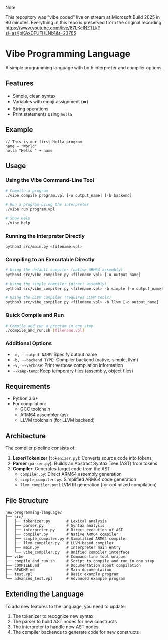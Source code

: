 > [!NOTE]
> This repository was "vibe coded" live on stream at Microsoft Build 2025 in 90 minutes.
> Everything in this repo is preserved from the original recording. https://www.youtube.com/live/67LKcINZTLk?si=asKpKAxDFUFHLNb1&t=23785

# Vibe Programming Language

A simple programming language with both interpreter and compiler options.

## Features

- Simple, clean syntax
- Variables with emoji assignment (➡️)
- String operations
- Print statements using `holla`

## Example

```
// This is our first Holla program
name ➡️ "World"
holla "Hello " + name
```

## Usage

### Using the Vibe Command-Line Tool

```bash
# Compile a program
./vibe compile program.vpl [-o output_name] [-b backend]

# Run a program using the interpreter
./vibe run program.vpl

# Show help
./vibe help
```

### Running the Interpreter Directly

```bash
python3 src/main.py <filename.vpl>
```

### Compiling to an Executable Directly

```bash
# Using the default compiler (native ARM64 assembly)
python3 src/vibe_compiler.py <filename.vpl> [-o output_name]

# Using the simple compiler (direct assembly)
python3 src/vibe_compiler.py <filename.vpl> -b simple [-o output_name]

# Using the LLVM compiler (requires LLVM tools)
python3 src/vibe_compiler.py <filename.vpl> -b llvm [-o output_name]
```

### Quick Compile and Run

```bash
# Compile and run a program in one step
./compile_and_run.sh [filename.vpl]
```

### Additional Options

- `-o, --output NAME`: Specify output name
- `-b, --backend TYPE`: Compiler backend (native, simple, llvm)
- `-v, --verbose`: Print verbose compilation information
- `--keep-temp`: Keep temporary files (assembly, object files)

## Requirements

- Python 3.6+
- For compilation:
  - GCC toolchain
  - ARM64 assembler (as)
  - LLVM toolchain (for LLVM backend)

## Architecture

The compiler pipeline consists of:

1. **Lexer/Tokenizer** (`tokenizer.py`): Converts source code into tokens
2. **Parser** (`parser.py`): Builds an Abstract Syntax Tree (AST) from tokens
3. **Compiler**: Generates target code from the AST
   - `compiler.py`: Direct ARM64 assembly generation
   - `simple_compiler.py`: Simplified ARM64 code generation
   - `llvm_compiler.py`: LLVM IR generation (for optimized compilation)

## File Structure

```
new-programming-language/
├── src/
│   ├── tokenizer.py       # Lexical analysis
│   ├── parser.py          # Syntax analysis
│   ├── interpreter.py     # Direct execution of AST
│   ├── compiler.py        # Native ARM64 compiler
│   ├── simple_compiler.py # Simplified ARM64 compiler
│   ├── llvm_compiler.py   # LLVM-based compiler
│   ├── main.py            # Interpreter main entry
│   └── vibe_compiler.py   # Unified compiler interface
├── vibe                   # Command-line tool wrapper
├── compile_and_run.sh     # Script to compile and run in one step
├── COMPILED.md            # Documentation about compilation
├── README.md              # Main documentation
├── test.vpl               # Basic example program
└── advanced_test.vpl      # Advanced example program
```

## Extending the Language

To add new features to the language, you need to update:

1. The tokenizer to recognize new syntax
2. The parser to build AST nodes for new constructs
3. The interpreter to handle new AST nodes
4. The compiler backends to generate code for new constructs
